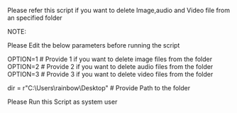Please refer this script if you want to delete Image,audio and Video file from an specified folder

NOTE:

Please Edit the below parameters before running the script

OPTION=1 # Provide 1 if you want to delete image files from the folder
OPTION=2 # Provide 2 if you want to delete audio files from the folder
OPTION=3 # Provide 3 if you want to delete video files from the folder

dir = r"C:\Users\rainbow\Desktop" # Provide Path to the folder

Please Run this Script as system user

